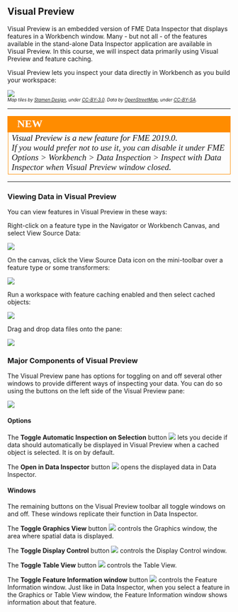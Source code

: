 ## Visual Preview

Visual Preview is an embedded version of FME Data Inspector that displays features in a Workbench window. Many  - but not all - of the features available in the stand-alone Data Inspector application are available in Visual Preview. In this course, we will inspect data primarily using Visual Preview and feature caching.

Visual Preview lets you inspect your data directly in Workbench as you build your workspace:

![](./Images/Img1.057.VisualPreview.png)
<br><span style="font-style:italic;font-size:x-small">Map tiles by <a href="https://stamen.com">Stamen Design</a>, under <a href="https://creativecommons.org/licenses/by/3.0">CC-BY-3.0</a>. Data by <a href="http://openstreetmap.org">OpenStreetMap</a>, under <a href="http://creativecommons.org/licenses/by-sa/3.0">CC-BY-SA</a>.</span>

---

<!--New Section-->

<table style="border-spacing: 0px">
<tr>
<td style="vertical-align:middle;background-color:darkorange;border: 2px solid darkorange">
<i class="fa fa-bolt fa-lg fa-pull-left fa-fw" style="color:white;padding-right: 12px;vertical-align:text-top"></i>
<span style="color:white;font-size:x-large;font-weight: bold;font-family:serif">NEW</span>
</td>
</tr>

<tr>
<td style="border: 1px solid darkorange">
<span style="font-family:serif; font-style:italic; font-size:larger">
Visual Preview is a new feature for FME 2019.0.<br>
If you would prefer not to use it, you can disable it under FME Options > Workbench > Data Inspection > Inspect with Data Inspector when Visual Preview window closed.
</span>
</td>
</tr>
</table>

---

### Viewing Data in Visual Preview

You can view features in Visual Preview in these ways:

Right-click on a feature type in the Navigator or Workbench Canvas, and select View Source Data:

![](./Images/Img1.058.ViewSourceData.png)

On the canvas, click the View Source Data icon on the mini-toolbar over a feature type or some transformers:

![](./Images/Img1.059.ViewSourceDataIcon.png)

Run a workspace with feature caching enabled and then select cached objects:

![](./Images/Img1.060.InspectCacheVisualPreview.png)

Drag and drop data files onto the pane:

![](./Images/Img1.061.VisualPreviewDrag.png)

### Major Components of Visual Preview

The Visual Preview pane has options for toggling on and off several other windows to provide different ways of inspecting your data. You can do so using the buttons on the left side of the Visual Preview pane:

![](./Images/Img1.062.VisualPreviewToolbar.png)

#### Options

The **Toggle Automatic Inspection on Selection** button ![](./Images/Img1.063.InspectOnSelectionToggle16x16.png) lets you decide if data should automatically be displayed in Visual Preview when a cached object is selected. It is on by default.

The **Open in Data Inspector** button ![](./Images/Img1.064.FMEDataInspector16x16.png) opens the displayed data in Data Inspector.

#### Windows

The remaining buttons on the Visual Preview toolbar all toggle windows on and off. These windows replicate their function in Data Inspector.

The **Toggle Graphics View** button ![](./Images/Img1.065.GraphicsView24x24.png) controls the Graphics window, the area where spatial data is displayed.

The **Toggle Display Control** button ![](./Images/Img1.066.DisplayControlView16x16.png) controls the Display Control window.

The **Toggle Table View** button ![](./Images/Img1.067.TableView16x16.png) controls the Table View.

The **Toggle Feature Information window** button ![](./Images/Img1.067.FeatureInfoView.png) controls the Feature Information window. Just like in Data Inspector, when you select a feature in the Graphics or Table View window, the Feature Information window shows information about that feature.
